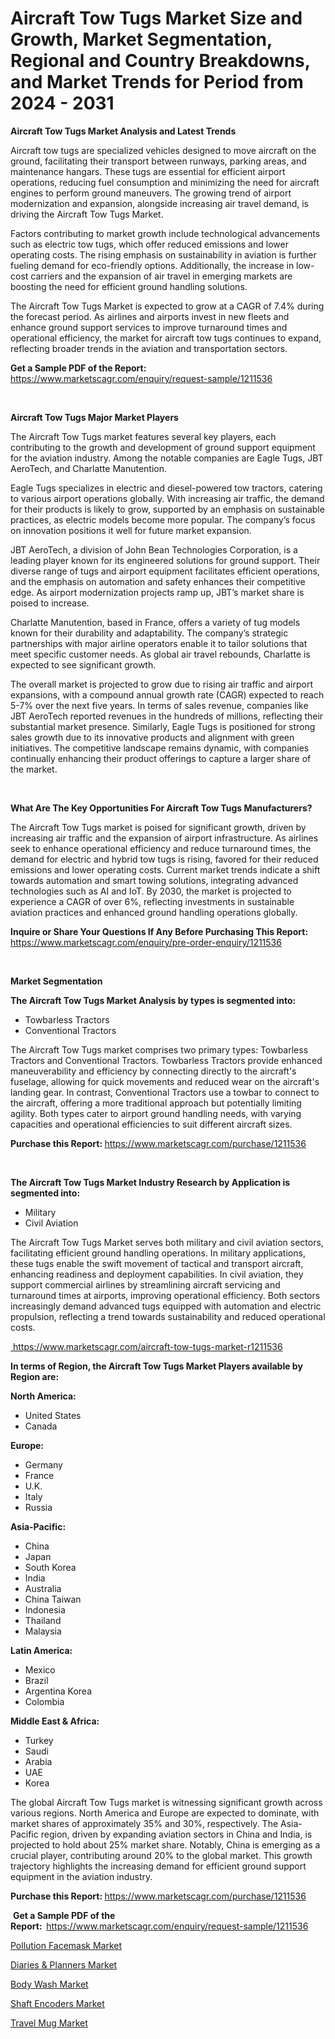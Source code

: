 <p><h1>Aircraft Tow Tugs Market Size and Growth, Market Segmentation, Regional and Country Breakdowns, and Market Trends for Period from 2024 -  2031</h1></p><p><strong>Aircraft Tow Tugs Market Analysis and Latest Trends</strong></p>
<p><p>Aircraft tow tugs are specialized vehicles designed to move aircraft on the ground, facilitating their transport between runways, parking areas, and maintenance hangars. These tugs are essential for efficient airport operations, reducing fuel consumption and minimizing the need for aircraft engines to perform ground maneuvers. The growing trend of airport modernization and expansion, alongside increasing air travel demand, is driving the Aircraft Tow Tugs Market.</p><p>Factors contributing to market growth include technological advancements such as electric tow tugs, which offer reduced emissions and lower operating costs. The rising emphasis on sustainability in aviation is further fueling demand for eco-friendly options. Additionally, the increase in low-cost carriers and the expansion of air travel in emerging markets are boosting the need for efficient ground handling solutions.</p><p>The Aircraft Tow Tugs Market is expected to grow at a CAGR of 7.4% during the forecast period. As airlines and airports invest in new fleets and enhance ground support services to improve turnaround times and operational efficiency, the market for aircraft tow tugs continues to expand, reflecting broader trends in the aviation and transportation sectors.</p></p>
<p><strong>Get a Sample PDF of the Report:&nbsp;</strong> <a href="https://www.marketscagr.com/enquiry/request-sample/1211536?utm_campaign=1126&utm_medium=2&utm_source=Github&utm_content=ia&utm_term=17122024&utm_id=aircraft-tow-tugs">https://www.marketscagr.com/enquiry/request-sample/1211536</a></p>
<p>&nbsp;</p>
<p><strong>Aircraft Tow Tugs Major Market Players</strong></p>
<p><p>The Aircraft Tow Tugs market features several key players, each contributing to the growth and development of ground support equipment for the aviation industry. Among the notable companies are Eagle Tugs, JBT AeroTech, and Charlatte Manutention.</p><p>Eagle Tugs specializes in electric and diesel-powered tow tractors, catering to various airport operations globally. With increasing air traffic, the demand for their products is likely to grow, supported by an emphasis on sustainable practices, as electric models become more popular. The company’s focus on innovation positions it well for future market expansion.</p><p>JBT AeroTech, a division of John Bean Technologies Corporation, is a leading player known for its engineered solutions for ground support. Their diverse range of tugs and airport equipment facilitates efficient operations, and the emphasis on automation and safety enhances their competitive edge. As airport modernization projects ramp up, JBT’s market share is poised to increase.</p><p>Charlatte Manutention, based in France, offers a variety of tug models known for their durability and adaptability. The company’s strategic partnerships with major airline operators enable it to tailor solutions that meet specific customer needs. As global air travel rebounds, Charlatte is expected to see significant growth.</p><p>The overall market is projected to grow due to rising air traffic and airport expansions, with a compound annual growth rate (CAGR) expected to reach 5-7% over the next five years. In terms of sales revenue, companies like JBT AeroTech reported revenues in the hundreds of millions, reflecting their substantial market presence. Similarly, Eagle Tugs is positioned for strong sales growth due to its innovative products and alignment with green initiatives. The competitive landscape remains dynamic, with companies continually enhancing their product offerings to capture a larger share of the market.</p></p>
<p>&nbsp;</p>
<p><strong>What Are The Key Opportunities For Aircraft Tow Tugs Manufacturers?</strong></p>
<p><p>The Aircraft Tow Tugs market is poised for significant growth, driven by increasing air traffic and the expansion of airport infrastructure. As airlines seek to enhance operational efficiency and reduce turnaround times, the demand for electric and hybrid tow tugs is rising, favored for their reduced emissions and lower operating costs. Current market trends indicate a shift towards automation and smart towing solutions, integrating advanced technologies such as AI and IoT. By 2030, the market is projected to experience a CAGR of over 6%, reflecting investments in sustainable aviation practices and enhanced ground handling operations globally.</p></p>
<p><strong>Inquire or Share Your Questions If Any Before Purchasing This Report:</strong> <a href="https://www.marketscagr.com/enquiry/pre-order-enquiry/1211536?utm_campaign=1126&utm_medium=2&utm_source=Github&utm_content=ia&utm_term=17122024&utm_id=aircraft-tow-tugs">https://www.marketscagr.com/enquiry/pre-order-enquiry/1211536</a></p>
<p>&nbsp;</p>
<p><strong>Market Segmentation</strong></p>
<p><strong>The Aircraft Tow Tugs Market Analysis by types is segmented into:</strong></p>
<p><ul><li>Towbarless Tractors</li><li>Conventional Tractors</li></ul></p>
<p><p>The Aircraft Tow Tugs market comprises two primary types: Towbarless Tractors and Conventional Tractors. Towbarless Tractors provide enhanced maneuverability and efficiency by connecting directly to the aircraft's fuselage, allowing for quick movements and reduced wear on the aircraft's landing gear. In contrast, Conventional Tractors use a towbar to connect to the aircraft, offering a more traditional approach but potentially limiting agility. Both types cater to airport ground handling needs, with varying capacities and operational efficiencies to suit different aircraft sizes.</p></p>
<p><strong>Purchase this Report:&nbsp;</strong><a href="https://www.marketscagr.com/purchase/1211536?utm_campaign=1126&utm_medium=2&utm_source=Github&utm_content=ia&utm_term=17122024&utm_id=aircraft-tow-tugs">https://www.marketscagr.com/purchase/1211536</a></p>
<p>&nbsp;</p>
<p><strong>The Aircraft Tow Tugs Market Industry Research by Application is segmented into:</strong></p>
<p><ul><li>Military</li><li>Civil Aviation</li></ul></p>
<p><p>The Aircraft Tow Tugs Market serves both military and civil aviation sectors, facilitating efficient ground handling operations. In military applications, these tugs enable the swift movement of tactical and transport aircraft, enhancing readiness and deployment capabilities. In civil aviation, they support commercial airlines by streamlining aircraft servicing and turnaround times at airports, improving operational efficiency. Both sectors increasingly demand advanced tugs equipped with automation and electric propulsion, reflecting a trend towards sustainability and reduced operational costs.</p></p>
<p><a href="https://www.marketscagr.com/aircraft-tow-tugs-market-r1211536?utm_campaign=1126&utm_medium=2&utm_source=Github&utm_content=ia&utm_term=17122024&utm_id=aircraft-tow-tugs">&nbsp;https://www.marketscagr.com/aircraft-tow-tugs-market-r1211536</a></p>
<p><strong>In terms of Region, the Aircraft Tow Tugs Market Players available by Region are:</strong></p>
<p>
    <p> <strong> North America: </strong>
        <ul>
            <li>United States</li>
            <li>Canada</li>
        </ul>
        </p> 
    <p> <strong> Europe: </strong>
        <ul>
            <li>Germany</li>
            <li>France</li>
            <li>U.K.</li>
            <li>Italy</li>
            <li>Russia</li>
        </ul>
        </p> 
    <p> <strong> Asia-Pacific: </strong>
        <ul>
            <li>China</li>
            <li>Japan</li>
            <li>South Korea</li>
            <li>India</li>
            <li>Australia</li>
            <li>China Taiwan</li>
            <li>Indonesia</li>
            <li>Thailand</li>
            <li>Malaysia</li>
        </ul>
        </p> 
    <p> <strong> Latin America: </strong>
        <ul>
            <li>Mexico</li>
            <li>Brazil</li>
            <li>Argentina Korea</li>
            <li>Colombia</li>
        </ul>
        </p> 
    <p> <strong> Middle East & Africa: </strong>
        <ul>
            <li>Turkey</li>
            <li>Saudi</li>
            <li>Arabia</li>
            <li>UAE</li>
            <li>Korea</li>
        </ul>
    </p>
    </p>
<p><p>The global Aircraft Tow Tugs market is witnessing significant growth across various regions. North America and Europe are expected to dominate, with market shares of approximately 35% and 30%, respectively. The Asia-Pacific region, driven by expanding aviation sectors in China and India, is projected to hold about 25% market share. Notably, China is emerging as a crucial player, contributing around 20% to the global market. This growth trajectory highlights the increasing demand for efficient ground support equipment in the aviation industry.</p></p>
<p><strong>Purchase this Report: </strong><a href="https://www.marketscagr.com/purchase/1211536?utm_campaign=1126&utm_medium=2&utm_source=Github&utm_content=ia&utm_term=17122024&utm_id=aircraft-tow-tugs">https://www.marketscagr.com/purchase/1211536</a></p>
<p>&nbsp;<strong>Get a Sample PDF of the Report:&nbsp;&nbsp;</strong><a href="https://www.marketscagr.com/enquiry/request-sample/1211536?utm_campaign=1126&utm_medium=2&utm_source=Github&utm_content=ia&utm_term=17122024&utm_id=aircraft-tow-tugs">https://www.marketscagr.com/enquiry/request-sample/1211536</a></p>
<p><strong></strong></p>
<p><p><a href="https://www.linkedin.com/pulse/pollution-facemask-market-analysis-from-2024-2031-size-growing-dxqme?utm_campaign=1126&utm_medium=2&utm_source=Github&utm_content=ia&utm_term=17122024&utm_id=aircraft-tow-tugs">Pollution Facemask Market</a></p><p><a href="https://www.linkedin.com/pulse/navigating-competitive-landscape-diaries-planners-industry-cpjhe?utm_campaign=1126&utm_medium=2&utm_source=Github&utm_content=ia&utm_term=17122024&utm_id=aircraft-tow-tugs">Diaries & Planners Market</a></p><p><a href="https://www.linkedin.com/pulse/detailed-report-body-wash-market-growth-share-89-cagr-forecast-ritue?utm_campaign=1126&utm_medium=2&utm_source=Github&utm_content=ia&utm_term=17122024&utm_id=aircraft-tow-tugs">Body Wash Market</a></p><p><a href="https://www.linkedin.com/pulse/fore-clarion-insight-j6xzf?utm_campaign=1126&utm_medium=2&utm_source=Github&utm_content=ia&utm_term=17122024&utm_id=aircraft-tow-tugs">Shaft Encoders Market</a></p><p><a href="https://www.linkedin.com/pulse/analyzing-travel-mug-market-trends-size-share-projected-ovtve?utm_campaign=1126&utm_medium=2&utm_source=Github&utm_content=ia&utm_term=17122024&utm_id=aircraft-tow-tugs">Travel Mug Market</a></p></p>